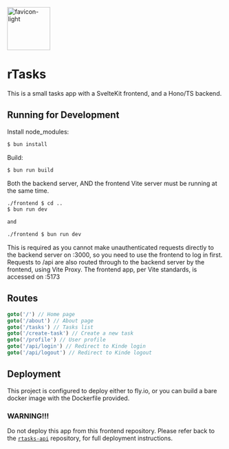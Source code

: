 <img src="https://github.com/user-attachments/assets/ba8118fb-8718-4abf-b112-8bf452328cf6" alt="favicon-light" width="100"/>

# rTasks

This is a small tasks app with a SvelteKit frontend, and a Hono/TS backend.

## Running for Development
Install node_modules:
```bash
$ bun install
```

Build:
```bash
$ bun run build
```

Both the backend server, AND the frontend Vite server must be running at the same time.
```bash
./frontend $ cd ..
$ bun run dev

and

./frontend $ bun run dev
```
This is required as you cannot make unauthenticated requests directly to the backend server on :3000, so you need to use the frontend to log in first.
Requests to /api are also routed through to the backend server by the frontend, using Vite Proxy.
The frontend app, per Vite standards, is accessed on :5173

## Routes
```ts
goto('/') // Home page
goto('/about') // About page
goto('/tasks') // Tasks list
goto('/create-task') // Create a new task
goto('/profile') // User profile
goto('/api/login') // Redirect to Kinde login
goto('/api/logout') // Redirect to Kinde logout
```

## Deployment
This project is configured to deploy either to fly.io, or you can build a bare docker image with the Dockerfile provided.

### WARNING!!!
Do not deploy this app from this frontend repository. Please refer back to the [`rtasks-api`](https://github.com/aerofractal/rtasks-api) repository, for full deployment instructions.